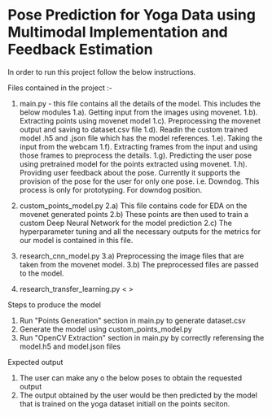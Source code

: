 # Pose Prediction for Yoga Data using Multimodal Implementation and Feedback Estimation 


In order to run this project follow the below instructions. 

Files contained in the project :-

1. main.py - this file contains all the details of the model. This includes the below modules 
1.a). Getting input from the images using movenet. 
1.b). Extracting points using movenet model
1.c). Preprocessing the movenet output and saving to dataset.csv file
1.d). Readin the custom trained model .h5 and .json file which has the model references. 
1.e). Taking the input from the webcam 
1.f). Extracting frames from the input and using those frames to preprocess the details. 
1.g). Predicting the user pose using pretrained model for the points extracted using movenet.
1.h). Providing user feedback about the pose. Currently it supports the provision of the pose for the user for only one pose. i.e. Downdog. This process is only for prototyping. For downdog position. 

2. custom_points_model.py
2.a) This file contains code for EDA on the movenet generated points 
2.b) These points are then used to train a custom Deep Neural Network for the model prediction
2.c) The hyperparameter tuning and all the necessary outputs for the metrics for our model is contained in this file.

3. research_cnn_model.py
3.a) Preprocessing the image files that are taken from the movenet model. 
3.b) The preprocessed files are passed to the model. 

4. research_transfer_learning.py 
< > 


Steps to produce the model
1. Run "Points Generation" section in main.py to generate dataset.csv
2. Generate the model using custom_points_model.py
3. Run "OpenCV Extraction" section in main.py by correctly referensing the model.h5 and model.json files 

Expected output
1. The user can make any o the below poses to obtain the requested output
2. The output obtained by the user would be then predicted by the model that is trained on the yoga dataset initiall on the points seciton.


